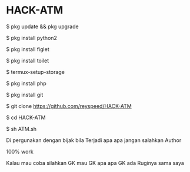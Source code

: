 # HACK-ATM


$ pkg update && pkg upgrade

$ pkg install python2

$ pkg install figlet

$ pkg install toilet

$ termux-setup-storage

$ pkg install php

$ pkg install git

$ git clone https://github.com/reyspeed/HACK-ATM

$ cd HACK-ATM

$ sh ATM.sh


Di pergunakan dengan bijak bila
Terjadi apa apa jangan salahkan
Author

100% work

Kalau mau coba silahkan
GK mau GK apa apa GK ada
Ruginya sama saya
